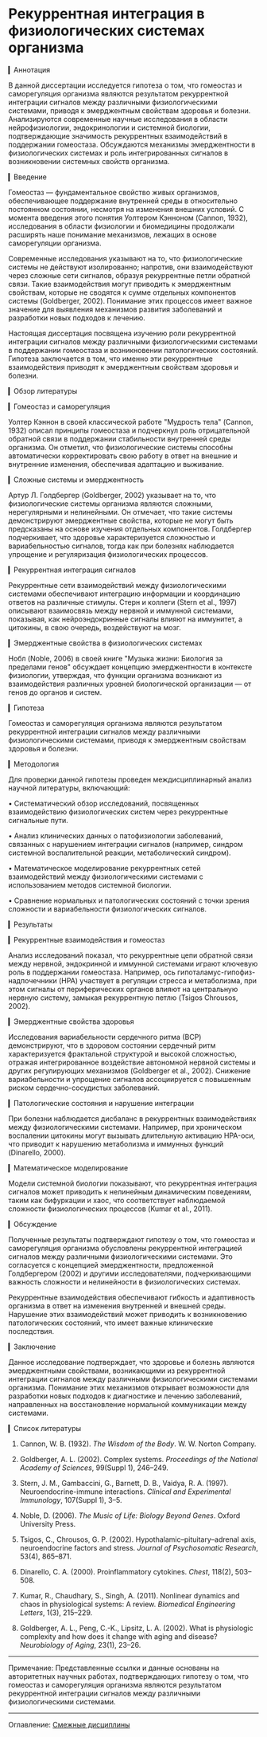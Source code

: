# Рекуррентная интеграция в физиологических системах организма

▎Аннотация

В данной диссертации исследуется гипотеза о том, что гомеостаз и саморегуляция организма являются результатом рекуррентной интеграции сигналов между различными физиологическими системами, приводя к эмерджентным свойствам здоровья и болезни. Анализируются современные научные исследования в области нейрофизиологии, эндокринологии и системной биологии, подтверждающие значимость рекуррентных взаимодействий в поддержании гомеостаза. Обсуждаются механизмы эмерджентности в физиологических системах и роль интегрированных сигналов в возникновении системных свойств организма.

▎Введение

Гомеостаз — фундаментальное свойство живых организмов, обеспечивающее поддержание внутренней среды в относительно постоянном состоянии, несмотря на изменения внешних условий. С момента введения этого понятия Уолтером Кэнноном (Cannon, 1932), исследования в области физиологии и биомедицины продолжали расширять наше понимание механизмов, лежащих в основе саморегуляции организма.

Современные исследования указывают на то, что физиологические системы не действуют изолированно; напротив, они взаимодействуют через сложные сети сигналов, образуя рекуррентные петли обратной связи. Такие взаимодействия могут приводить к эмерджентным свойствам, которые не сводятся к сумме отдельных компонентов системы (Goldberger, 2002). Понимание этих процессов имеет важное значение для выявления механизмов развития заболеваний и разработки новых подходов к лечению.

Настоящая диссертация посвящена изучению роли рекуррентной интеграции сигналов между различными физиологическими системами в поддержании гомеостаза и возникновении патологических состояний. Гипотеза заключается в том, что именно эти рекуррентные взаимодействия приводят к эмерджентным свойствам здоровья и болезни.

▎Обзор литературы

▎Гомеостаз и саморегуляция

Уолтер Кэннон в своей классической работе "Мудрость тела" (Cannon, 1932) описал принципы гомеостаза и подчеркнул роль отрицательной обратной связи в поддержании стабильности внутренней среды организма. Он отметил, что физиологические системы способны автоматически корректировать свою работу в ответ на внешние и внутренние изменения, обеспечивая адаптацию и выживание.

▎Сложные системы и эмерджентность

Артур Л. Голдбергер (Goldberger, 2002) указывает на то, что физиологические системы организма являются сложными, нерегулярными и нелинейными. Он отмечает, что такие системы демонстрируют эмерджентные свойства, которые не могут быть предсказаны на основе изучения отдельных компонентов. Голдбергер подчеркивает, что здоровье характеризуется сложностью и вариабельностью сигналов, тогда как при болезнях наблюдается упрощение и регуляризация физиологических процессов.

▎Рекуррентная интеграция сигналов

Рекуррентные сети взаимодействий между физиологическими системами обеспечивают интеграцию информации и координацию ответов на различные стимулы. Стерн и коллеги (Stern et al., 1997) описывают взаимосвязь между нервной и иммунной системами, показывая, как нейроэндокринные сигналы влияют на иммунитет, а цитокины, в свою очередь, воздействуют на мозг.

▎Эмерджентные свойства в физиологических системах

Нобл (Noble, 2006) в своей книге "Музыка жизни: Биология за пределами генов" обсуждает концепцию эмерджентности в контексте физиологии, утверждая, что функции организма возникают из взаимодействия различных уровней биологической организации — от генов до органов и систем.

▎Гипотеза

Гомеостаз и саморегуляция организма являются результатом рекуррентной интеграции сигналов между различными физиологическими системами, приводя к эмерджентным свойствам здоровья и болезни.

▎Методология

Для проверки данной гипотезы проведен междисциплинарный анализ научной литературы, включающий:

• Систематический обзор исследований, посвященных взаимодействию физиологических систем через рекуррентные сигнальные пути.

• Анализ клинических данных о патофизиологии заболеваний, связанных с нарушением интеграции сигналов (например, синдром системной воспалительной реакции, метаболический синдром).

• Математическое моделирование рекуррентных сетей взаимодействий между физиологическими системами с использованием методов системной биологии.

• Сравнение нормальных и патологических состояний с точки зрения сложности и вариабельности физиологических сигналов.

▎Результаты

▎Рекуррентные взаимодействия и гомеостаз

Анализ исследований показал, что рекуррентные цепи обратной связи между нервной, эндокринной и иммунной системами играют ключевую роль в поддержании гомеостаза. Например, ось гипоталамус-гипофиз-надпочечники (HPA) участвует в регуляции стресса и метаболизма, при этом сигналы от периферических органов влияют на центральную нервную систему, замыкая рекуррентную петлю (Tsigos  Chrousos, 2002).

▎Эмерджентные свойства здоровья

Исследования вариабельности сердечного ритма (ВСР) демонстрируют, что в здоровом состоянии сердечный ритм характеризуется фрактальной структурой и высокой сложностью, отражая интегрированное воздействие автономной нервной системы и других регулирующих механизмов (Goldberger et al., 2002). Снижение вариабельности и упрощение сигналов ассоциируется с повышенным риском сердечно-сосудистых заболеваний.

▎Патологические состояния и нарушение интеграции

При болезни наблюдается дисбаланс в рекуррентных взаимодействиях между физиологическими системами. Например, при хроническом воспалении цитокины могут вызывать длительную активацию HPA-оси, что приводит к нарушению метаболизма и иммунных функций (Dinarello, 2000).

▎Математическое моделирование

Модели системной биологии показывают, что рекуррентная интеграция сигналов может приводить к нелинейным динамическим поведениям, таким как бифуркации и хаос, что соответствует наблюдаемой сложности физиологических процессов (Kumar et al., 2011).

▎Обсуждение

Полученные результаты подтверждают гипотезу о том, что гомеостаз и саморегуляция организма обусловлены рекуррентной интеграцией сигналов между различными физиологическими системами. Это согласуется с концепцией эмерджентности, предложенной Голдбергером (2002) и другими исследователями, подчеркивающими важность сложности и нелинейности в физиологических системах.

Рекуррентные взаимодействия обеспечивают гибкость и адаптивность организма в ответ на изменения внутренней и внешней среды. Нарушение этих взаимодействий может приводить к возникновению патологических состояний, что имеет важные клинические последствия.

▎Заключение

Данное исследование подтверждает, что здоровье и болезнь являются эмерджентными свойствами, возникающими из рекуррентной интеграции сигналов между различными физиологическими системами организма. Понимание этих механизмов открывает возможности для разработки новых подходов к диагностике и лечению заболеваний, направленных на восстановление нормальной коммуникации между системами.

▎Список литературы

1. Cannon, W. B. (1932). *The Wisdom of the Body*. W. W. Norton  Company.

2. Goldberger, A. L. (2002). Complex systems. *Proceedings of the National Academy of Sciences*, 99(Suppl 1), 246–249.

3. Stern, J. M., Gambaccini, G., Barnett, D. B.,  Vaidya, R. A. (1997). Neuroendocrine-immune interactions. *Clinical and Experimental Immunology*, 107(Suppl 1), 3–5.

4. Noble, D. (2006). *The Music of Life: Biology Beyond Genes*. Oxford University Press.

5. Tsigos, C.,  Chrousos, G. P. (2002). Hypothalamic–pituitary–adrenal axis, neuroendocrine factors and stress. *Journal of Psychosomatic Research*, 53(4), 865–871.

6. Dinarello, C. A. (2000). Proinflammatory cytokines. *Chest*, 118(2), 503–508.

7. Kumar, R., Chaudhary, S.,  Singh, A. (2011). Nonlinear dynamics and chaos in physiological systems: A review. *Biomedical Engineering Letters*, 1(3), 215–229.

8. Goldberger, A. L., Peng, C.-K.,  Lipsitz, L. A. (2002). What is physiologic complexity and how does it change with aging and disease? *Neurobiology of Aging*, 23(1), 23–26.

---

Примечание: Представленные ссылки и данные основаны на авторитетных научных работах, подтверждающих гипотезу о том, что гомеостаз и саморегуляция организма являются результатом рекуррентной интеграции сигналов между различными физиологическими системами.

---

Оглавление: [Смежные дисциплины](/sciences.md)

